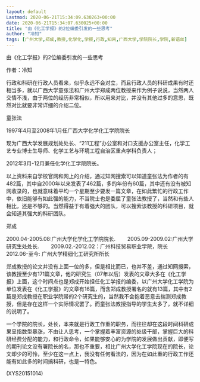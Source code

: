 ```yaml
---
layout: default
Lastmod: 2020-06-21T15:34:09.630263+00:00
date: 2020-06-21T15:34:07.630025+00:00
title: "由《化工学报》的2位编委引发的一些思考"
author: "冷知"
tags: [广州大学,郑成,教授,化学化,学报,行政,知网,广西大学,学院院长,学院,新语丝]
---
```


由《化工学报》的2位编委引发的一些思考

作者：冷知

行政和科研在行政人员看来，似乎永远不会对立，而且行政人员的科研成果有时还相当多，就以广西大学童张法和广州大学郑成两位教授来作为例子说说，当然两人交情不浅，由于两位的经历非常相似，所以用来对比，并没有其他过多的意思，既然对比就要非常详细的介绍二位。

童张法

1997年4月至2008年1月任广西大学化学化工学院院长

现为广西大学发展规划处处长、“211工程”办公室和对口支援办公室主任，化学工艺专业博士生导师、化学工艺与环境工程自治区重点学科负责人；

2012年3月-12月兼任化学化工学院院长。

以上资料来自学校官网和网上的介绍，通过知网搜索可以知道童张法为作者的有482篇，其中自2000年以来发表了462篇，多的年份有60篇，其中还有没有被知网收录的，也就意味着平均一个星期至少要发一篇文章，在如此繁忙的行政工作中，依旧能够有如此强的能力，不当院士也是委屈了童张法教授了，当然和有些人相比，还是不够的。当然得益于有着强大的团队，可以搜索该教授的科研项目，就会知道其强大的科研团队。

郑成

2000.04-2005.08:广州大学化学化工学院院长. 　　2005.09-2009.02:广州大学研究生处处长. 　　2009.02.-2012.02：广州科技贸易职业学院，院长　　2012.06-至今: 广州大学精细化工研究所所长

郑成教授的论文并没有上面一位的多，但是相比而已，也并不差，通过知网搜索，该教授至少有171篇文章，他的研究生（07年以后）发表的文章大多在《化工学报》上面，这个时间点也是郑成开始担任化工学报的编委，以广州大学化工学院为单位发表在《化工学报》的文章有16篇，而含郑成教授署名的就有13篇，其中有2篇是郑成教授在职业学院带的2个研究生的，当然我不会抱着恶意去揣测郑成教授，但是存在这样一个实际情况罢了。而童张法教授指导的学生太多了，就不详细的说明了。

一个学院的院长，处长，本来就是行政工作重的职务，而往往却在这段时间科研成果呈指数型暴涨，不由让人思考，一个掌握着丰富资源的处级干部，掌握巨大的科研经费分配的能力，和行政命令，如果能够安心的为学院的发展做出贡献，即便写的期刊论文没有署院长的名，那也不重要，相比广州大学化工学院现在的院长，论文却少的可怜，至少在这一点上，我没有任何看法的，因为在如此重的行政工作还能有如此多的时间搞科研，也是一特色。

(XYS20151014)

